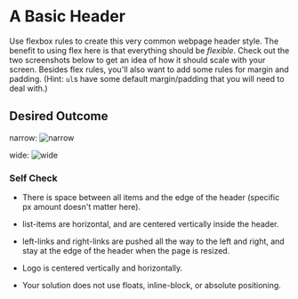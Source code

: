# A Basic Header

Use flexbox rules to create this very common webpage header style. The benefit to using flex here is that everything should be _flexible_. Check out the two screenshots below to get an idea of how it should scale with your screen. Besides flex rules, you'll also want to add some rules for margin and padding. (Hint: `ul`s have some default margin/padding that you will need to deal with.)

## Desired Outcome

narrow:
![narrow](./desired-outcome-narrow.png)

wide:
![wide](./desired-outcome-wide.png)

### Self Check

- There is space between all items and the edge of the header (specific px amount doesn't matter here).

- list-items are horizontal, and are centered vertically inside the header.

- left-links and right-links are pushed all the way to the left and right, and stay at the edge of the header when the page is resized.

- Logo is centered vertically and horizontally.
- Your solution does not use floats, inline-block, or absolute positioning.
